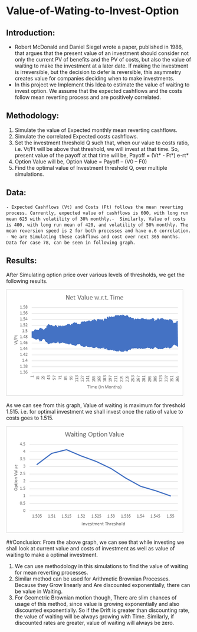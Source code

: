 # Value-of-Wating-to-Invest-Option

## Introduction: 
- Robert McDonald and Daniel Siegel wrote a paper, published in 1986, that argues that the present value of an investment should consider not only the current PV of benefits and the PV of costs, but also the value of waiting to make the investment at a later date.  If making the investment is irreversible, but the decision to defer is reversible, this asymmetry creates value for companies deciding when to make investments.
- In this project we Implement this Idea to estimate the value of waiting to invest option. We assume that the expected cashflows and the costs follow mean reverting process and are positively correlated.

## Methodology: 
1.	Simulate the value of Expected monthly mean reverting cashflows.
2.	Simulate the correlated Expected costs cashflows.
3.	Set the investment threshold Q such that, when our value to costs ratio, i.e. Vt/Ft will be above that threshold, we will invest at that time.
So, present value of the payoff at that time will be,
Payoff = (Vt* - Ft*) e-rt* 
4.	Option Value will be, 
Option Value = Payoff – (V0 – F0)
5.	Find the optimal value of Investment threshold Q, over multiple simulations.

## Data:
	- Expected Cashflows (Vt) and Costs (Ft) follows the mean reverting process. Currently, expected value of cashflows is 600, with long run mean 625 with volatility of 30% monthly.-  Similarly, Value of costs is 400, with long run mean of 420, and volatility of 50% monthly. The mean reversion speed is 2 for both processes and have o.6 correlation. 
	- We are Simulating these cashflows and cost over next 365 months. 
	Data for case 78, can be seen in following graph.
	  

## Results:
After Simulating option price over various levels of thresholds, we get the following results.

![Architecture](data.png)

As we can see from this graph, Value of waiting is maximum for threshold 1.515. i.e. for optimal investment we shall invest once the ratio of value to costs goes to 1.515.

![screenshot](Results.png)


##Conclusion:
From the above graph, we can see that while investing we shall look at current value and costs of investment as well as value of waiting  to make a optimal investment.
1.	We can use methodology in this simulations to find the value of waiting for mean reverting processes.
2.	Similar method can be used for Arithmetic Brownian Processes. Because they Grow linearly and Are discounted exponentially, there can be value in Waiting.
3.	For Geometric Brownian motion though, There are slim chances of usage of this method, since value is growing exponentially and also discounted exponentially. So if the Drift is greater than discounting rate, the value of waiting will be always growing with Time. Similarly, if discounted rates are greater, value of waiting will always be zero. 

